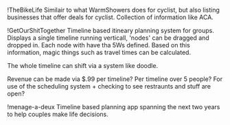 !TheBikeLife
Similair to what WarmShowers does for cyclist, but also listing businesses that offer deals for cyclist. Collection of information like ACA.

!GetOurShitTogether
Timeline based itineary planning system for groups. 
Displays a single timeline running verticall, 'nodes' can be dragged and dropped in. Each node with have tha 5Ws defined. Based on this information, magic things such as travel times can be calculated.

The whole timeline can shift via a system like doodle. 

Revenue can be made via $.99 per timeline? Per timeline over 5 people? For use of the scheduling system + checking to see restraunts and stuff are open?

!menage-a-deux
Timeline based planning app spanning the next two years to help couples make life decisions.
